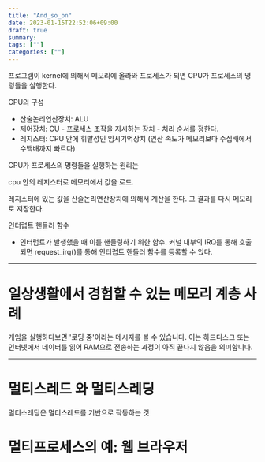 ```yaml
---
title: "And_so_on"
date: 2023-01-15T22:52:06+09:00
draft: true
summary: 
tags: [""]
categories: [""]
---
```

프로그램이 kernel에 의해서 메모리에 올라와 프로세스가 되면 CPU가 프로세스의 명령들을 실행한다.

CPU의 구성
- 산술논리연산장치: ALU
- 제어장치: CU - 프로세스 조작을 지시하는 장치 - 처리 순서를 정한다.
- 레지스터: CPU 안에 휘발성인 임시기억장치 (연산 속도가 메모리보다 수십배에서 수백배까지 빠르다)

CPU가 프로세스의 명령들을 실행하는 원리는 

cpu 안의 레지스터로 메모리에서 값을 로드. 

레지스터에 있는 값을 산술논리연산장치에 의해서 계산을 한다. 그 결과를 다시 메모리로 저장한다.


인터럽트 핸들러 함수
- 인터럽트가 발생했을 때 이를 핸들링하기 위한 함수. 커널 내부의 IRQ를 통해 호출되면 request_irq()를 통해 인터럽트 핸들러 함수를 등록할 수 있다.

---

# 일상생활에서 경험할 수 있는 메모리 계층 사례

게임을 실행하다보면 '로딩 중'이라는 메시지를 볼 수 있습니다. 이는 하드디스크 또는 인터넷에서 데이터를 읽어 RAM으로 전송하는 과정이 아직 끝나지 않음을 의미합니다.

---

# 멀티스레드 와 멀티스레딩

멀티스레딩은 멀티스레드를 기반으로 작동하는 것 

# 멀티프로세스의 예: 웹 브라우저 